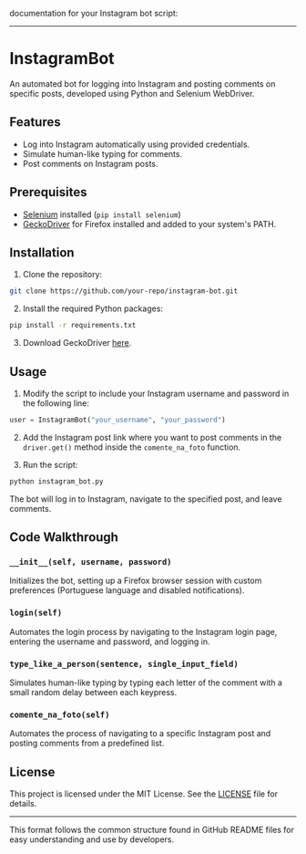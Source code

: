 documentation for your Instagram bot script:

---

# InstagramBot

An automated bot for logging into Instagram and posting comments on specific posts, developed using Python and Selenium WebDriver.

## Features

- Log into Instagram automatically using provided credentials.
- Simulate human-like typing for comments.
- Post comments on Instagram posts.
  
## Prerequisites

- [Selenium](https://pypi.org/project/selenium/) installed (`pip install selenium`)
- [GeckoDriver](https://github.com/mozilla/geckodriver/releases) for Firefox installed and added to your system's PATH.

## Installation

1. Clone the repository:

```bash
git clone https://github.com/your-repo/instagram-bot.git
```

2. Install the required Python packages:

```bash
pip install -r requirements.txt
```

3. Download GeckoDriver [here](https://github.com/mozilla/geckodriver/releases).

## Usage

1. Modify the script to include your Instagram username and password in the following line:

```python
user = InstagramBot("your_username", "your_password")
```

2. Add the Instagram post link where you want to post comments in the `driver.get()` method inside the `comente_na_foto` function.

3. Run the script:

```bash
python instagram_bot.py
```

The bot will log in to Instagram, navigate to the specified post, and leave comments.

## Code Walkthrough

### `__init__(self, username, password)`
Initializes the bot, setting up a Firefox browser session with custom preferences (Portuguese language and disabled notifications).

### `login(self)`
Automates the login process by navigating to the Instagram login page, entering the username and password, and logging in.

### `type_like_a_person(sentence, single_input_field)`
Simulates human-like typing by typing each letter of the comment with a small random delay between each keypress.

### `comente_na_foto(self)`
Automates the process of navigating to a specific Instagram post and posting comments from a predefined list.

## License

This project is licensed under the MIT License. See the [LICENSE](LICENSE) file for details.

--- 

This format follows the common structure found in GitHub README files for easy understanding and use by developers.
